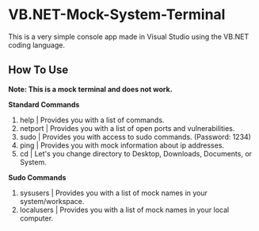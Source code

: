 # VB.NET-Mock-System-Terminal
This is a very simple console app made in Visual Studio using the VB.NET coding language.

## How To Use
**Note: This is a mock terminal and does not work.**

**Standard Commands**

1. help | Provides you with a list of commands.
2. netport | Provides you with a list of open ports and vulnerabilities.
3. sudo | Provides you with access to sudo commands. (Password: 1234)
4. ping | Provides you with mock information about ip addresses.
5. cd | Let's you change directory to Desktop, Downloads, Documents, or System.

**Sudo Commands**

1. sysusers | Provides you with a list of mock names in your system/workspace.
2. localusers | Provides you with a list of mock names in your local computer.
